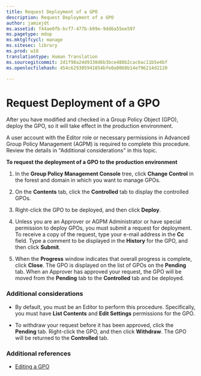 ```yaml
---
title: Request Deployment of a GPO
description: Request Deployment of a GPO
author: jamiejdt
ms.assetid: f44ae0fb-bcf7-477b-b99e-9dd6a55ee597
ms.pagetype: mdop
ms.mktglfcycl: manage
ms.sitesec: library
ms.prod: w10
translationtype: Human Translation
ms.sourcegitcommit: 2d1f98a24d9330d6b3bce488b2cac6ac11b5e4bf
ms.openlocfilehash: 454c629305941054bfe0a0068b14e796214d2120

---
```



# Request Deployment of a GPO


After you have modified and checked in a Group Policy Object (GPO), deploy the GPO, so it will take effect in the production environment.

A user account with the Editor role or necessary permissions in Advanced Group Policy Management (AGPM) is required to complete this procedure. Review the details in "Additional considerations" in this topic.

**To request the deployment of a GPO to the production environment**

1.  In the **Group Policy Management Console** tree, click **Change Control** in the forest and domain in which you want to manage GPOs.

2.  On the **Contents** tab, click the **Controlled** tab to display the controlled GPOs.

3.  Right-click the GPO to be deployed, and then click **Deploy**.

4.  Unless you are an Approver or AGPM Administrator or have special permission to deploy GPOs, you must submit a request for deployment. To receive a copy of the request, type your e-mail address in the **Cc** field. Type a comment to be displayed in the **History** for the GPO, and then click **Submit**.

5.  When the **Progress** window indicates that overall progress is complete, click **Close**. The GPO is displayed on the list of GPOs on the **Pending** tab. When an Approver has approved your request, the GPO will be moved from the **Pending** tab to the **Controlled** tab and be deployed.

### Additional considerations

-   By default, you must be an Editor to perform this procedure. Specifically, you must have **List Contents** and **Edit Settings** permissions for the GPO.

-   To withdraw your request before it has been approved, click the **Pending** tab. Right-click the GPO, and then click **Withdraw**. The GPO will be returned to the **Controlled** tab.

### Additional references

-   [Editing a GPO](editing-a-gpo-agpm30ops.md)

 

 








<!--HONumber=Jun16_HO4-->


